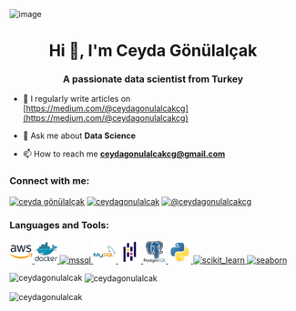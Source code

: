 ![image](https://github.com/CeydaGonulalcak/CeydaGonulalcak/assets/116053701/34581371-ee8e-4e02-8b6b-1845c6ff56a9)



<h1 align="center">Hi 👋, I'm Ceyda Gönülalçak</h1>
<h3 align="center">A passionate data scientist from Turkey</h3>

- 📝 I regularly write articles on [https://medium.com/@ceydagonulalcakcg](https://medium.com/@ceydagonulalcakcg)

- 💬 Ask me about **Data Science**

- 📫 How to reach me **ceydagonulalcakcg@gmail.com**

<h3 align="left">Connect with me:</h3>
<p align="left">
<a href="https://linkedin.com/in/ceyda gönülalçak" target="blank"><img align="center" src="https://raw.githubusercontent.com/rahuldkjain/github-profile-readme-generator/master/src/images/icons/Social/linked-in-alt.svg" alt="ceyda gönülalçak" height="30" width="40" /></a>
<a href="https://kaggle.com/ceydagonulalcak" target="blank"><img align="center" src="https://raw.githubusercontent.com/rahuldkjain/github-profile-readme-generator/master/src/images/icons/Social/kaggle.svg" alt="ceydagonulalcak" height="30" width="40" /></a>
<a href="https://medium.com/@ceydagonulalcakcg" target="blank"><img align="center" src="https://raw.githubusercontent.com/rahuldkjain/github-profile-readme-generator/master/src/images/icons/Social/medium.svg" alt="@ceydagonulalcakcg" height="30" width="40" /></a>
</p>

<h3 align="left">Languages and Tools:</h3>
<p align="left"> <a href="https://aws.amazon.com" target="_blank" rel="noreferrer"> <img src="https://raw.githubusercontent.com/devicons/devicon/master/icons/amazonwebservices/amazonwebservices-original-wordmark.svg" alt="aws" width="40" height="40"/> </a> <a href="https://www.docker.com/" target="_blank" rel="noreferrer"> <img src="https://raw.githubusercontent.com/devicons/devicon/master/icons/docker/docker-original-wordmark.svg" alt="docker" width="40" height="40"/> </a> <a href="https://www.microsoft.com/en-us/sql-server" target="_blank" rel="noreferrer"> <img src="https://www.svgrepo.com/show/303229/microsoft-sql-server-logo.svg" alt="mssql" width="40" height="40"/> </a> <a href="https://www.mysql.com/" target="_blank" rel="noreferrer"> <img src="https://raw.githubusercontent.com/devicons/devicon/master/icons/mysql/mysql-original-wordmark.svg" alt="mysql" width="40" height="40"/> </a> <a href="https://pandas.pydata.org/" target="_blank" rel="noreferrer"> <img src="https://raw.githubusercontent.com/devicons/devicon/2ae2a900d2f041da66e950e4d48052658d850630/icons/pandas/pandas-original.svg" alt="pandas" width="40" height="40"/> </a> <a href="https://www.postgresql.org" target="_blank" rel="noreferrer"> <img src="https://raw.githubusercontent.com/devicons/devicon/master/icons/postgresql/postgresql-original-wordmark.svg" alt="postgresql" width="40" height="40"/> </a> <a href="https://www.python.org" target="_blank" rel="noreferrer"> <img src="https://raw.githubusercontent.com/devicons/devicon/master/icons/python/python-original.svg" alt="python" width="40" height="40"/> </a> <a href="https://scikit-learn.org/" target="_blank" rel="noreferrer"> <img src="https://upload.wikimedia.org/wikipedia/commons/0/05/Scikit_learn_logo_small.svg" alt="scikit_learn" width="40" height="40"/> </a> <a href="https://seaborn.pydata.org/" target="_blank" rel="noreferrer"> <img src="https://seaborn.pydata.org/_images/logo-mark-lightbg.svg" alt="seaborn" width="40" height="40"/> </a> </p>

<p><img align="left" src="https://github-readme-stats.vercel.app/api/top-langs?username=ceydagonulalcak&show_icons=true&locale=en&layout=compact" alt="ceydagonulalcak" /></p>

<p>&nbsp;<img align="center" src="https://github-readme-stats.vercel.app/api?username=ceydagonulalcak&show_icons=true&locale=en" alt="ceydagonulalcak" /></p>

<p><img align="center" src="https://github-readme-streak-stats.herokuapp.com/?user=ceydagonulalcak&" alt="ceydagonulalcak" /></p>
